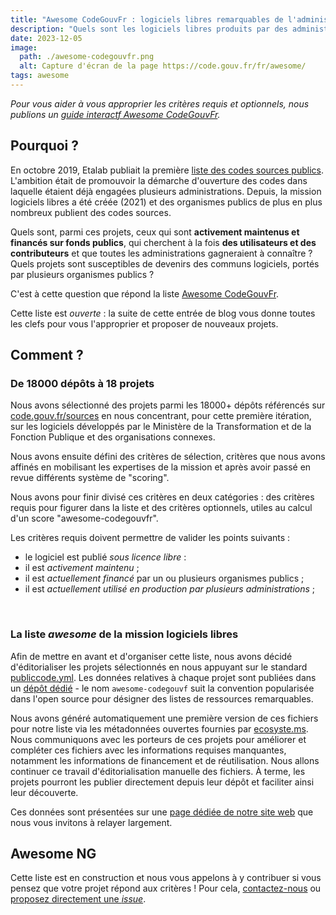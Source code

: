 ```yaml
---
title: "Awesome CodeGouvFr : logiciels libres remarquables de l'administration"
description: "Quels sont les logiciels libres produits par des administrations et que tous les organismes publics doivent connaître ?"
date: 2023-12-05
image:
  path: ./awesome-codegouvfr.png
  alt: Capture d'écran de la page https://code.gouv.fr/fr/awesome/
tags: awesome
---
```


*Pour vous aider à vous approprier les critères requis et optionnels, nous publions un [guide interactf Awesome CodeGouvFr](https://code.gouv.fr/guides/awesome/).*

## Pourquoi ?

En octobre 2019, Etalab publiait la première [liste des codes sources publics](https://code.gouv.fr/sources). L'ambition était de promouvoir la démarche d'ouverture des codes dans laquelle étaient déjà engagées plusieurs administrations. Depuis, la mission logiciels libres a été créée (2021) et des organismes publics de plus en plus nombreux publient des codes sources.

Quels sont, parmi ces projets, ceux qui sont **activement maintenus et financés sur fonds publics**, qui cherchent à la fois **des utilisateurs et des contributeurs** et que toutes les administrations gagneraient à connaître ? Quels projets sont susceptibles de devenirs des communs logiciels, portés par plusieurs organismes publics ?

C'est à cette question que répond la liste [Awesome CodeGouvFr](https://code.gouv.fr/fr/awesome/).

Cette liste est *ouverte* : la suite de cette entrée de blog vous donne toutes les clefs pour vous l'approprier et proposer de nouveaux projets.

## Comment ?

### De 18000 dépôts à 18 projets

Nous avons sélectionné des projets parmi les 18000+ dépôts référencés sur [code.gouv.fr/sources](https://code.gouv.fr/sources) en nous concentrant, pour cette première itération, sur les logiciels développés par le Ministère de la Transformation et de la Fonction Publique et des organisations connexes.

Nous avons ensuite défini des critères de sélection, critères que nous avons affinés en mobilisant les expertises de la mission et après avoir passé en revue différents système de "scoring".

Nous avons pour finir divisé ces critères en deux catégories : des critères requis pour figurer dans la liste et des critères optionnels, utiles au calcul d'un score "awesome-codegouvfr".

Les critères requis doivent permettre de valider les points suivants :

- le logiciel est publié *sous licence libre* :
- il est *activement maintenu* ;
- il est *actuellement financé* par un ou plusieurs organismes publics ;
- il est *actuellement utilisé en production par plusieurs administrations* ;

<br/>

### La liste *awesome* de la mission logiciels libres

Afin de mettre en avant et d'organiser cette liste, nous avons décidé d'éditorialiser les projets sélectionnés en nous appuyant sur le standard [publiccode.yml](https://github.com/publiccodeyml/publiccode.yml). Les données relatives à chaque projet sont publiées dans un [dépôt dédié](https://github.com/codegouvfr/awesome-codegouvfr) - le nom `awesome-codegouvf` suit la convention popularisée dans l'open source pour désigner des listes de ressources remarquables.

Nous avons généré automatiquement une première version de ces fichiers pour notre liste via les métadonnées ouvertes fournies par [ecosyste.ms](https://summary.ecosyste.ms/). Nous communiquons avec les porteurs de ces projets pour améliorer et compléter ces fichiers avec les informations requises manquantes, notamment les informations de financement et de réutilisation. Nous allons continuer ce travail d'éditorialisation manuelle des fichiers.   À terme, les projets pourront les publier directement depuis leur dépôt et faciliter ainsi leur découverte.

Ces données sont présentées sur une [page dédiée de notre site web](https://code.gouv.fr/fr/awesome) que nous vous invitons à relayer largement.

## Awesome NG

Cette liste est en construction et nous vous appelons à y contribuer si vous pensez que votre projet répond aux critères ! Pour cela, [contactez-nous](mailto:floss@numerique.gouv.fr) ou [proposez directement une *issue*](https://github.com/codegouvfr/awesome-codegouvfr/issues/new/choose).
